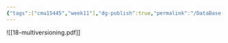 ```yaml
---
{"tags":["cmu15445","week11"],"dg-publish":true,"permalink":"/DataBase Systems/CMU 15-445：Database Systems/Lecture 18 Multi-Version Concurrency Control/","dgPassFrontmatter":true,"noteIcon":"","created":"2025-04-19T16:18:12.538+08:00","updated":"2025-06-30T20:29:17.222+08:00"}
---
```


![[18-multiversioning.pdf]]
